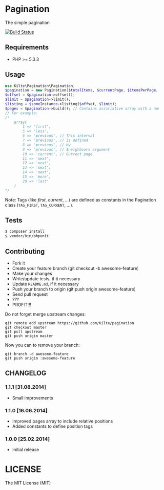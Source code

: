 # Pagination

The simple pagination

[![Build Status](https://travis-ci.org/Kilte/pagination.svg?branch=master)](https://travis-ci.org/Kilte/pagination)


## Requirements

- PHP >= 5.3.3


## Usage

```php
use Kilte\Pagination\Pagination;
$pagination = new Pagination($totalItems, $currentPage, $itemsPerPage, $neighbours);
$offset = $pagination->offset();
$limit = $pagination->limit();
$listing = $someInstance->listing($offset, $limit);
$pages = $pagination->build(); // Contains associative array with a numbers of a pages
// For example:
/*
    array(
        1 => 'first',
        5 => 'less',
        6 => 'previous', // This interval
        7 => 'previous', // is defined
        8 => 'previous', // by
        9 => 'previous', // $neighbours argument
        10 => 'current', // Current page
        11 => 'next',
        12 => 'next',
        13 => 'next',
        14 => 'next',
        15 => 'more',
        20 => 'last'
    )
*/
```

Note: Tags (like *first*, *current*, ...) are defined as constants in the Pagination class
(```TAG_FIRST```, ```TAG_CURRENT```, ...).


## Tests

```bash
$ composer install
$ vendor/bin/phpunit
```


## Contributing

- Fork it
- Create your feature branch (git checkout -b awesome-feature)
- Make your changes
- Write/update tests, if it necessary
- Update `README.md`, if it necessary
- Push your branch to origin (git push origin awesome-feature)
- Send pull request
- ???
- PROFIT!!!

Do not forget merge upstream changes:

    git remote add upstream https://github.com/Kilte/pagination
    git checkout master
    git pull upstream
    git push origin master

Now you can to remove your branch:

    git branch -d awesome-feature
    git push origin :awesome-feature


## CHANGELOG

### 1.1.1 \[31.08.2014\]

- Small improvements

### 1.1.0 \[16.06.2014\]

- Improved pages array to include relative positions
- Added constants to define position tags

### 1.0.0 \[25.02.2014\]

- Initial release


# LICENSE

The MIT License (MIT)

